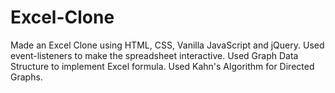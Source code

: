 # Excel-Clone
Made an Excel Clone using HTML, CSS, Vanilla JavaScript and jQuery. Used event-listeners to make the spreadsheet interactive. Used Graph Data Structure to implement Excel formula. Used Kahn's Algorithm for Directed Graphs.
